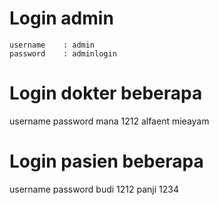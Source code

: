 # Login admin
```
username    : admin
password    : adminlogin
```

# Login dokter beberapa
username    password
mana        1212
alfaent    mieayam

# Login pasien beberapa
username    password
budi        1212
panji       1234
